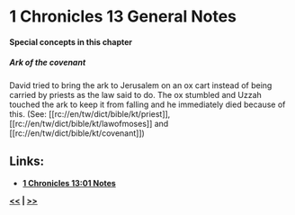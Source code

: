 # 1 Chronicles 13 General Notes #

#### Special concepts in this chapter ####

##### Ark of the covenant #####
David tried to bring the ark to Jerusalem on an ox cart instead of being carried by priests as the law said to do. The ox stumbled and Uzzah touched the ark to keep it from falling and he immediately died because of this. (See: [[rc://en/tw/dict/bible/kt/priest]], [[rc://en/tw/dict/bible/kt/lawofmoses]] and [[rc://en/tw/dict/bible/kt/covenant]])

## Links: ##

* __[1 Chronicles 13:01 Notes](./01.md)__

__[<<](../12/intro.md) | [>>](../14/intro.md)__

